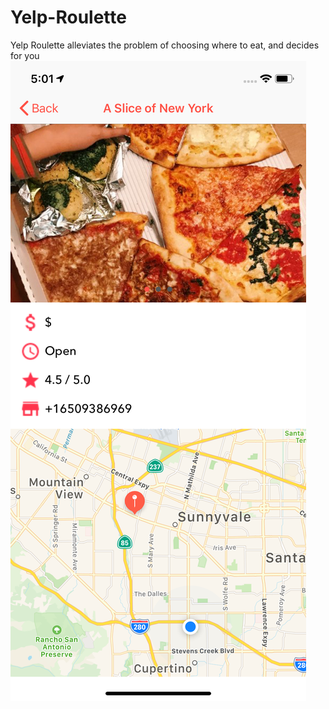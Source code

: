# Yelp-Roulette
Yelp Roulette alleviates the problem of choosing where to eat, and decides for you
![Screenshot](ScreenshotViews/detailsFoodView.png)
